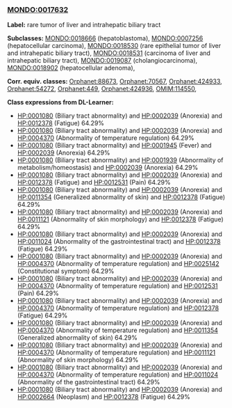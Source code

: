 
### [MONDO:0017632](http://purl.obolibrary.org/obo/MONDO_0017632)
**Label:** rare tumor of liver and intrahepatic biliary tract

**Subclasses:** [MONDO:0018666](http://purl.obolibrary.org/obo/MONDO_0018666) (hepatoblastoma), [MONDO:0007256](http://purl.obolibrary.org/obo/MONDO_0007256) (hepatocellular carcinoma), [MONDO:0018530](http://purl.obolibrary.org/obo/MONDO_0018530) (rare epithelial tumor of liver and intrahepatic biliary tract), [MONDO:0018531](http://purl.obolibrary.org/obo/MONDO_0018531) (carcinoma of liver and intrahepatic biliary tract), [MONDO:0019087](http://purl.obolibrary.org/obo/MONDO_0019087) (cholangiocarcinoma), [MONDO:0018902](http://purl.obolibrary.org/obo/MONDO_0018902) (hepatocellular adenoma), 

**Corr. equiv. classes:** [Orphanet:88673](http://www.orpha.net/ORDO/Orphanet_88673), [Orphanet:70567](http://www.orpha.net/ORDO/Orphanet_70567), [Orphanet:424933](http://www.orpha.net/ORDO/Orphanet_424933), [Orphanet:54272](http://www.orpha.net/ORDO/Orphanet_54272), [Orphanet:449](http://www.orpha.net/ORDO/Orphanet_449), [Orphanet:424936](http://www.orpha.net/ORDO/Orphanet_424936), [OMIM:114550](http://purl.obolibrary.org/obo/OMIM_114550), 

**Class expressions from DL-Learner:**

- [HP:0001080](http://purl.obolibrary.org/obo/HP_0001080) (Biliary tract abnormality) and [HP:0002039](http://purl.obolibrary.org/obo/HP_0002039) (Anorexia) and [HP:0012378](http://purl.obolibrary.org/obo/HP_0012378) (Fatigue) 64.29%
- [HP:0001080](http://purl.obolibrary.org/obo/HP_0001080) (Biliary tract abnormality) and [HP:0002039](http://purl.obolibrary.org/obo/HP_0002039) (Anorexia) and [HP:0004370](http://purl.obolibrary.org/obo/HP_0004370) (Abnormality of temperature regulation) 64.29%
- [HP:0001080](http://purl.obolibrary.org/obo/HP_0001080) (Biliary tract abnormality) and [HP:0001945](http://purl.obolibrary.org/obo/HP_0001945) (Fever) and [HP:0002039](http://purl.obolibrary.org/obo/HP_0002039) (Anorexia) 64.29%
- [HP:0001080](http://purl.obolibrary.org/obo/HP_0001080) (Biliary tract abnormality) and [HP:0001939](http://purl.obolibrary.org/obo/HP_0001939) (Abnormality of metabolism/homeostasis) and [HP:0002039](http://purl.obolibrary.org/obo/HP_0002039) (Anorexia) 64.29%
- [HP:0001080](http://purl.obolibrary.org/obo/HP_0001080) (Biliary tract abnormality) and [HP:0002039](http://purl.obolibrary.org/obo/HP_0002039) (Anorexia) and [HP:0012378](http://purl.obolibrary.org/obo/HP_0012378) (Fatigue) and [HP:0012531](http://purl.obolibrary.org/obo/HP_0012531) (Pain) 64.29%
- [HP:0001080](http://purl.obolibrary.org/obo/HP_0001080) (Biliary tract abnormality) and [HP:0002039](http://purl.obolibrary.org/obo/HP_0002039) (Anorexia) and [HP:0011354](http://purl.obolibrary.org/obo/HP_0011354) (Generalized abnormality of skin) and [HP:0012378](http://purl.obolibrary.org/obo/HP_0012378) (Fatigue) 64.29%
- [HP:0001080](http://purl.obolibrary.org/obo/HP_0001080) (Biliary tract abnormality) and [HP:0002039](http://purl.obolibrary.org/obo/HP_0002039) (Anorexia) and [HP:0011121](http://purl.obolibrary.org/obo/HP_0011121) (Abnormality of skin morphology) and [HP:0012378](http://purl.obolibrary.org/obo/HP_0012378) (Fatigue) 64.29%
- [HP:0001080](http://purl.obolibrary.org/obo/HP_0001080) (Biliary tract abnormality) and [HP:0002039](http://purl.obolibrary.org/obo/HP_0002039) (Anorexia) and [HP:0011024](http://purl.obolibrary.org/obo/HP_0011024) (Abnormality of the gastrointestinal tract) and [HP:0012378](http://purl.obolibrary.org/obo/HP_0012378) (Fatigue) 64.29%
- [HP:0001080](http://purl.obolibrary.org/obo/HP_0001080) (Biliary tract abnormality) and [HP:0002039](http://purl.obolibrary.org/obo/HP_0002039) (Anorexia) and [HP:0004370](http://purl.obolibrary.org/obo/HP_0004370) (Abnormality of temperature regulation) and [HP:0025142](http://purl.obolibrary.org/obo/HP_0025142) (Constitutional symptom) 64.29%
- [HP:0001080](http://purl.obolibrary.org/obo/HP_0001080) (Biliary tract abnormality) and [HP:0002039](http://purl.obolibrary.org/obo/HP_0002039) (Anorexia) and [HP:0004370](http://purl.obolibrary.org/obo/HP_0004370) (Abnormality of temperature regulation) and [HP:0012531](http://purl.obolibrary.org/obo/HP_0012531) (Pain) 64.29%
- [HP:0001080](http://purl.obolibrary.org/obo/HP_0001080) (Biliary tract abnormality) and [HP:0002039](http://purl.obolibrary.org/obo/HP_0002039) (Anorexia) and [HP:0004370](http://purl.obolibrary.org/obo/HP_0004370) (Abnormality of temperature regulation) and [HP:0012378](http://purl.obolibrary.org/obo/HP_0012378) (Fatigue) 64.29%
- [HP:0001080](http://purl.obolibrary.org/obo/HP_0001080) (Biliary tract abnormality) and [HP:0002039](http://purl.obolibrary.org/obo/HP_0002039) (Anorexia) and [HP:0004370](http://purl.obolibrary.org/obo/HP_0004370) (Abnormality of temperature regulation) and [HP:0011354](http://purl.obolibrary.org/obo/HP_0011354) (Generalized abnormality of skin) 64.29%
- [HP:0001080](http://purl.obolibrary.org/obo/HP_0001080) (Biliary tract abnormality) and [HP:0002039](http://purl.obolibrary.org/obo/HP_0002039) (Anorexia) and [HP:0004370](http://purl.obolibrary.org/obo/HP_0004370) (Abnormality of temperature regulation) and [HP:0011121](http://purl.obolibrary.org/obo/HP_0011121) (Abnormality of skin morphology) 64.29%
- [HP:0001080](http://purl.obolibrary.org/obo/HP_0001080) (Biliary tract abnormality) and [HP:0002039](http://purl.obolibrary.org/obo/HP_0002039) (Anorexia) and [HP:0004370](http://purl.obolibrary.org/obo/HP_0004370) (Abnormality of temperature regulation) and [HP:0011024](http://purl.obolibrary.org/obo/HP_0011024) (Abnormality of the gastrointestinal tract) 64.29%
- [HP:0001080](http://purl.obolibrary.org/obo/HP_0001080) (Biliary tract abnormality) and [HP:0002039](http://purl.obolibrary.org/obo/HP_0002039) (Anorexia) and [HP:0002664](http://purl.obolibrary.org/obo/HP_0002664) (Neoplasm) and [HP:0012378](http://purl.obolibrary.org/obo/HP_0012378) (Fatigue) 64.29%


